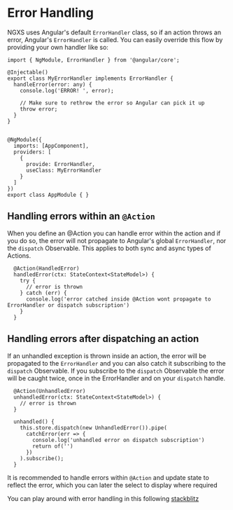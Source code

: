 # Error Handling

NGXS uses Angular's default `ErrorHandler` class, so if an action throws an error, Angular's `ErrorHandler` is called. You can easily override this flow by providing your own handler like so:

```TS
import { NgModule, ErrorHandler } from '@angular/core';

@Injectable()
export class MyErrorHandler implements ErrorHandler {
  handleError(error: any) {
    console.log('ERROR! ', error);

    // Make sure to rethrow the error so Angular can pick it up
    throw error;
  }
}


@NgModule({
  imports: [AppComponent],
  providers: [
    {
      provide: ErrorHandler,
      useClass: MyErrorHandler
    }
  ]
})
export class AppModule { }
```

## Handling errors within an `@Action`

When you define an @Action you can handle error within the action and if you do so, the error will not propagate to Angular's global `ErrorHandler`, nor the `dispatch` Observable. This applies to both sync and async types of Actions.

```TS
  @Action(HandledError)
  handledError(ctx: StateContext<StateModel>) {
    try {
      // error is thrown
    } catch (err) {
      console.log('error catched inside @Action wont propagate to ErrorHandler or dispatch subscription')
    }
  }
```

## Handling errors after dispatching an action

If an unhandled exception is thrown inside an action, the error will be propagated to the `ErrorHandler` and you can also catch it subscribing to the `dispatch` Observable. If you subscribe to the `dispatch` Observable the error will be caught twice, once in the ErrorHandler and on your `dispatch` handle.

```TS
  @Action(UnhandledError)
  unhandledError(ctx: StateContext<StateModel>) {
    // error is thrown
  }
```

```TS
  unhandled() {
    this.store.dispatch(new UnhandledError()).pipe(
      catchError(err => {
        console.log('unhandled error on dispatch subscription')
        return of('')
      })
    ).subscribe();
  }
```

It is recommended to handle errors within `@Action` and update state to reflect the error, which you can later the select to display where required

You can play around with error handling in this following [stackblitz](https://stackblitz.com/edit/ngxs-error-handling)
